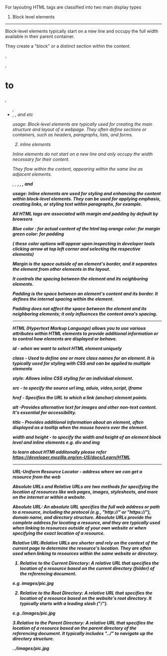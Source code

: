 For layouting HTML tags are classified into two main display types

1. Block level elements 
---------------------------
Block-level elements typically start on a new line and occupy the full width available in their parent container.

They create a "block" or a distinct section within the content.

<div>, <p>, <h1>to <h6>, <ul>, <li>, <table>, and <form> etc

usage: Block-level elements are typically used for creating the main structure and layout of a webpage. They often define sections or containers, such as headers, paragraphs, lists, and forms.

2. inline elements 

Inline elements do not start on a new line and only occupy the width necessary for their content.

They flow within the content, appearing within the same line as adjacent elements.

<span>, <a>, <strong>, <em>, <img>, and <br>

usage: Inline elements are used for styling and enhancing the content within block-level elements. They can be used for applying emphasis, creating links, or styling text within paragraphs, for example.

All HTML tags are associated with margin and padding by default by browsers

Blue color : for actual content of the html tag
orange color: for margin 
green color: for padding  

( these color options will appear upon inspecting in developer tools clicking arrow at top left corner and selecting the respective elements)

Margin is the space outside of an element's border, and it separates the element from other elements in the layout.

It controls the spacing between the element and its neighboring elements.

Padding is the space between an element's content and its border. It defines the internal spacing within the element.

Padding does not affect the space between the element and its neighboring elements; it only influences the content area's spacing.


-------------------------


HTML (Hypertext Markup Language) allows you to use various attributes within HTML elements to provide additional information or to control how elements are displayed or behave. 

id - when we want to select HTML element uniquely

class - Used to define one or more class names for an element. It is typically used for styling with CSS and can be applied to multiple elements

style: Allows inline CSS styling for an individual element.

src - to specify the source url  img, aduio, video,script, iframe

href - Specifies the URL to which a link (anchor) element points.


alt -Provides alternative text for images and other non-text content. It's essential for accessibility.

title -  Provides additional information about an element, often displayed as a tooltip when the mouse hovers over the element.

width and height -  to specify the width and height of an element
block level and inline elements  e.g. div and img


to learn about HTMl additonally please refer https://developer.mozilla.org/en-US/docs/Learn/HTML

--------------

URL-Uniform Resource Locator - address where we can get a resource from the web

Absolute URLs and Relative URLs are two methods for specifying the location of resources like web pages, images, stylesheets, and more on the internet or within a website. 

Absolute URL:
An absolute URL specifies the full web address or path to a resource, including the protocol (e.g., "http://" or "https://"), domain name, and directory structure. Absolute URLs provide the complete address for locating a resource, and they are typically used when linking to resources outside of your own website or when specifying the exact location of a resource.

Relative URL:Relative URLs are shorter and rely on the context of the current page to determine the resource's location. They are often used when linking to resources within the same website or directory.

1. Relative to the Current Directory: A relative URL that specifies the location of a resource based on the current directory (folder) of the referencing document.

e.g. images/pic.jpg

2. Relative to the Root Directory: A relative URL that specifies the location of a resource based on the website's root directory. It typically starts with a leading slash ("/").

e.g. /images/pic.jpg

3.Relative to the Parent Directory: A relative URL that specifies the location of a resource based on the parent directory of the referencing document. It typically includes "../" to navigate up the directory structure.

../images/pic.jpg
